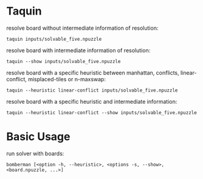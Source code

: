 # Taquin

resolve board without intermediate information of resolution:

    taquin inputs/solvable_five.npuzzle


resolve board with intermediate information of resolution:

    taquin --show inputs/solvable_five.npuzzle


resolve board with a specific heuristic between manhattan, conflicts, linear-conflict, misplaced-tiles or n-maxswap:

    taquin --heuristic linear-conflict inputs/solvable_five.npuzzle


resolve board with a specific heuristic and intermediate information:

    taquin --heuristic linear-conflict --show inputs/solvable_five.npuzzle


# Basic Usage

run solver with boards:

    bomberman [<option -h, --heuristic>, <options -s, --show>, <board.npuzzle, ...>]

